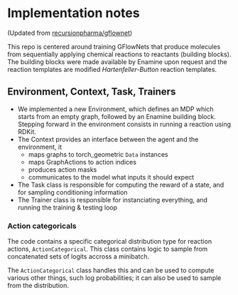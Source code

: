 # Implementation notes

(Updated from [recursionpharma/gflownet](https://github.com/recursionpharma/gflownet/blob/trunk/docs/implementation_notes.md))

This repo is centered around training GFlowNets that produce molecules from sequentially applying chemical reactions to reactants (building blocks). The building blocks were made available by Enamine upon request and the reaction templates are modified _Hartenfeller-Button_ reaction templates. 

## Environment, Context, Task, Trainers

- We implemented a new Environment, which defines an MDP which starts from an empty graph, followed by an Enamine building block. Stepping forward in the environment consists in running a reaction using RDKit.
- The Context provides an interface between the agent and the environment, it 
    - maps graphs to torch_geometric `Data` 
  instances
    - maps GraphActions to action indices
    - produces action masks
    - communicates to the model what inputs it should expect
- The Task class is responsible for computing the reward of a state, and for sampling conditioning information 
- The Trainer class is responsible for instanciating everything, and running the training & testing loop

### Action categoricals

The code contains a specific categorical distribution type for reaction actions, `ActionCategorical`. This class contains logic to sample from concatenated sets of logits accross a minibatch. 

The `ActionCategorical` class handles this and can be used to compute various other things, such log probabilities; it can also be used to sample from the distribution.
